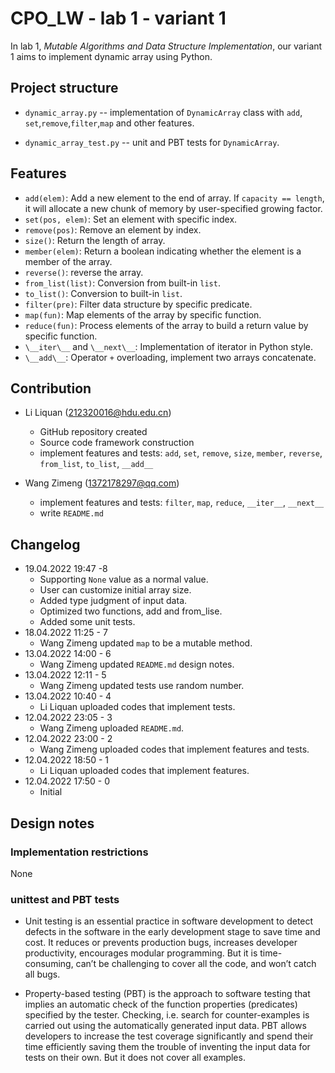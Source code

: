 # CPO_LW - lab 1 - variant 1

In lab 1, *Mutable Algorithms and Data Structure Implementation*, our
variant 1 aims to implement dynamic array using Python.

## Project structure

- `dynamic_array.py` -- implementation of `DynamicArray` class with `add`,
 `set`,`remove`,`filter`,`map` and other features.

- `dynamic_array_test.py` -- unit and PBT tests for `DynamicArray`.

## Features

- `add(elem)`: Add a new element to the end of array. If `capacity == length`,
 it will allocate a new chunk of memory by user-specified growing factor.
- `set(pos, elem)`: Set an element with specific index.
- `remove(pos)`: Remove an element by index.
- `size()`: Return the length of array.
- `member(elem)`: Return a boolean indicating whether the element is a member
 of the array.
- `reverse()`: reverse the array.
- `from_list(list)`: Conversion from built-in `list`.
- `to_list()`: Conversion to built-in `list`.
- `filter(pre)`: Filter data structure by specific predicate.
- `map(fun)`: Map elements of the array by specific function.
- `reduce(fun)`: Process elements of the array to build a return value by
 specific function.
- `\__iter\__` and `\__next\__`: Implementation of iterator in Python style.
- `\__add\__`: Operator `+` overloading, implement two arrays concatenate.

## Contribution

- Li Liquan (212320016@hdu.edu.cn)
  - GitHub repository created
  - Source code framework construction
  - implement features and tests: `add`, `set`, `remove`, `size`, `member`,
  `reverse`, `from_list`, `to_list`, `__add__`

- Wang Zimeng (1372178297@qq.com)
  - implement features and tests: `filter`, `map`, `reduce`, `__iter__`, `__next__`
  - write `README.md`

## Changelog

- 19.04.2022 19:47 -8
  - Supporting `None` value as a normal value.
  - User can customize initial array size.
  - Added type judgment of input data.
  - Optimized two functions, add and from_lise.
  - Added some unit tests.
- 18.04.2022 11:25 - 7
  - Wang Zimeng updated `map` to be a mutable method.
- 13.04.2022 14:00 - 6
  - Wang Zimeng updated `README.md` design notes.
- 13.04.2022 12:11 - 5
  - Wang Zimeng updated tests use random number.
- 13.04.2022 10:40 - 4
  - Li Liquan uploaded codes that implement tests.
- 12.04.2022 23:05 - 3
  - Wang Zimeng uploaded `README.md`.
- 12.04.2022 23:00 - 2
  - Wang Zimeng uploaded codes that implement features and tests.
- 12.04.2022 18:50 - 1
  - Li Liquan uploaded codes that implement features.
- 12.04.2022 17:50 - 0
  - Initial

## Design notes

### Implementation restrictions

None

### unittest and PBT tests

- Unit testing is an essential practice in software development to detect
 defects in the software in the early development stage to save time and cost.
 It reduces or prevents production bugs, increases developer productivity,
 encourages modular programming. But it is time-consuming, can’t be challenging
 to cover all the code, and won’t catch all bugs.

- Property-based testing (PBT) is the approach to software testing that implies
 an automatic check of the function properties (predicates) specified by the tester.
 Checking, i.e. search for counter-examples is carried out using the automatically
 generated input data. PBT allows developers to increase the test coverage
 significantly and spend their time efficiently saving them the trouble of
 inventing the input data for tests on their own. But it does not cover all examples.